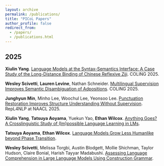 ```yaml
---
layout: archive
permalink: /publications/
title: "PICoL Papers"
author_profile: false
redirect_from: 
  - /papers/
  - /publications.html
---
```


## 2025

**Xiulin Yang**. 
[Language Models at the Syntax-Semantics Interface: A Case Study of the Long-Distance Binding of Chinese Reflexive Ziji](https://aclanthology.org/2025.coling-main.257/).
COLING 2025.

**Wesley Scivetti**, **Lauren Levine**, Nathan Schneider.
[Multilingual Supervision Improves Semantic Disambiguation of Adpositions](https://aclanthology.org/2025.coling-main.247/).
COLING 2025.

**Junghyun Min**, Minho Lee, Woochul Lee, Yeonsoo Lee.
[Punctuation Restoration Improves Structure Understanding Without Supervision](https://arxiv.org/abs/2402.08382).
RepL4NLP at NAACL 2025.

**Xiulin Yang**, **Tatsuya Aoyama**, Yuekun Yao, **Ethan Wilcox**.
[Anything Goes? A Crosslinguistic Study of (Im)possible Language Learning in LMs](https://arxiv.org/abs/2502.18795).

**Tatsuya Aoyama**, **Ethan Wilcox**.
[Language Models Grow Less Humanlike beyond Phase Transition](https://arxiv.org/abs/2502.18802).

**Wesley Scivetti**, Melissa Torgbi, Austin Blodgett, Mollie Shichman, Taylor Hudson, Claire Bonial, Harish Tayyar Madabushi.
[Assessing Language Comprehension in Large Language Models Using Construction Grammar](https://arxiv.org/abs/2501.04661).
